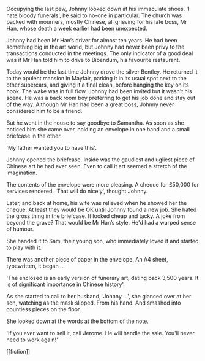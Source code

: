 Occupying the last pew, Johnny looked down at his immaculate shoes. 'I hate bloody funerals', he said to no-one in particular. The church was packed with mourners, mostly Chinese, all grieving for his late boss, Mr Han, whose death a week earlier had been unexpected.

Johnny had been Mr Han’s driver for almost ten years. He had been something big in the art world, but Johnny had never been privy to the transactions conducted in the meetings. The only indicator of a good deal was if Mr Han told him to drive to Bibendum, his favourite restaurant. 

Today would be the last time Johnny drove the silver Bentley. He returned it to the opulent mansion in Mayfair, parking it in its usual spot next to the other supercars, and giving it a final clean, before hanging the key on its hook. The wake was in full flow. Johnny had been invited but it wasn't his scene. He was a back room boy preferring to get his job done and stay out of the way. Although Mr Han had been a great boss, Johnny never considered him to be a friend.

But he went in the house to say goodbye to Samantha. As soon as she noticed him she came over, holding an envelope in one hand and a small briefcase in the other. 

'My father wanted you to have this'.

Johnny opened the briefcase. Inside was the gaudiest and ugliest piece of Chinese art he had ever seen. Even to call it art seemed a stretch of the imagination. 

The contents of the envelope were more pleasing. A cheque for £50,000 for services rendered. 'That will do nicely', thought Johnny.

Later, and back at home, his wife was relieved when he showed her the cheque. At least they would be OK until Johnny found a new job. She hated the gross thing in the briefcase. It looked cheap and tacky. A joke from beyond the grave? That would be Mr Han’s style. He'd had a warped sense of humour.

She handed it to Sam, their young son, who immediately loved it and started to play with it.

There was another piece of paper in the envelope. An A4 sheet, typewritten, it began ...

'The enclosed is an early version of funerary art, dating back 3,500 years. It is of significant importance in Chinese history'.

As she started to call to her husband, 'Johnny ...', she glanced over at her son, watching as the mask slipped. From his hand. And smashed into countless pieces on the floor.

She looked down at the words at the bottom of the note.

'If you ever want to sell it, call Jerome. He will handle the sale. You'll never need to work again!'

[[fiction]]
